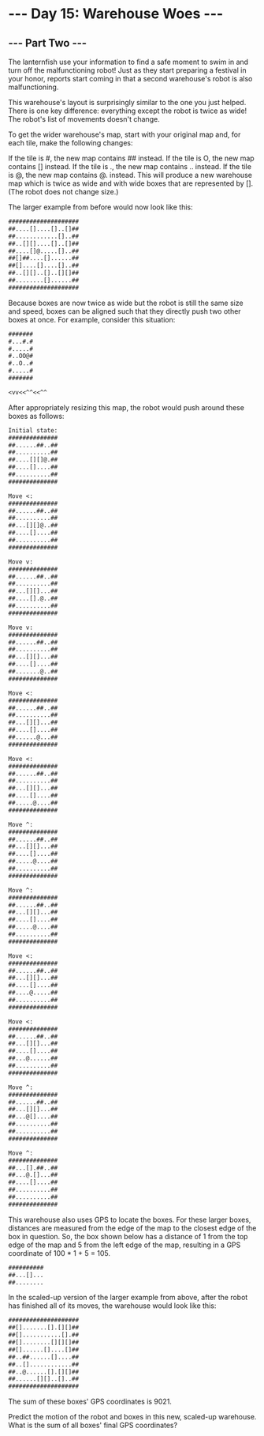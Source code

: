 # --- Day 15: Warehouse Woes ---

## --- Part Two ---

The lanternfish use your information to find a safe moment to swim in and turn off the malfunctioning robot! Just as they start preparing a festival in your honor, reports start coming in that a second warehouse's robot is also malfunctioning.

This warehouse's layout is surprisingly similar to the one you just helped. There is one key difference: everything except the robot is twice as wide! The robot's list of movements doesn't change.

To get the wider warehouse's map, start with your original map and, for each tile, make the following changes:

If the tile is #, the new map contains ## instead.
If the tile is O, the new map contains [] instead.
If the tile is ., the new map contains .. instead.
If the tile is @, the new map contains @. instead.
This will produce a new warehouse map which is twice as wide and with wide boxes that are represented by []. (The robot does not change size.)

The larger example from before would now look like this:

```txt
####################
##....[]....[]..[]##
##............[]..##
##..[][]....[]..[]##
##....[]@.....[]..##
##[]##....[]......##
##[]....[]....[]..##
##..[][]..[]..[][]##
##........[]......##
####################
```

Because boxes are now twice as wide but the robot is still the same size and speed, boxes can be aligned such that they directly push two other boxes at once. For example, consider this situation:

```txt
#######
#...#.#
#.....#
#..OO@#
#..O..#
#.....#
#######

<vv<<^^<<^^
```

After appropriately resizing this map, the robot would push around these boxes as follows:

```txt
Initial state:
##############
##......##..##
##..........##
##....[][]@.##
##....[]....##
##..........##
##############

Move <:
##############
##......##..##
##..........##
##...[][]@..##
##....[]....##
##..........##
##############

Move v:
##############
##......##..##
##..........##
##...[][]...##
##....[].@..##
##..........##
##############

Move v:
##############
##......##..##
##..........##
##...[][]...##
##....[]....##
##.......@..##
##############

Move <:
##############
##......##..##
##..........##
##...[][]...##
##....[]....##
##......@...##
##############

Move <:
##############
##......##..##
##..........##
##...[][]...##
##....[]....##
##.....@....##
##############

Move ^:
##############
##......##..##
##...[][]...##
##....[]....##
##.....@....##
##..........##
##############

Move ^:
##############
##......##..##
##...[][]...##
##....[]....##
##.....@....##
##..........##
##############

Move <:
##############
##......##..##
##...[][]...##
##....[]....##
##....@.....##
##..........##
##############

Move <:
##############
##......##..##
##...[][]...##
##....[]....##
##...@......##
##..........##
##############

Move ^:
##############
##......##..##
##...[][]...##
##...@[]....##
##..........##
##..........##
##############

Move ^:
##############
##...[].##..##
##...@.[]...##
##....[]....##
##..........##
##..........##
##############
```

This warehouse also uses GPS to locate the boxes. For these larger boxes, distances are measured from the edge of the map to the closest edge of the box in question. So, the box shown below has a distance of 1 from the top edge of the map and 5 from the left edge of the map, resulting in a GPS coordinate of 100 * 1 + 5 = 105.

```txt
##########
##...[]...
##........
```

In the scaled-up version of the larger example from above, after the robot has finished all of its moves, the warehouse would look like this:

```txt
####################
##[].......[].[][]##
##[]...........[].##
##[]........[][][]##
##[]......[]....[]##
##..##......[]....##
##..[]............##
##..@......[].[][]##
##......[][]..[]..##
####################
```

The sum of these boxes' GPS coordinates is 9021.

Predict the motion of the robot and boxes in this new, scaled-up warehouse. What is the sum of all boxes' final GPS coordinates?
